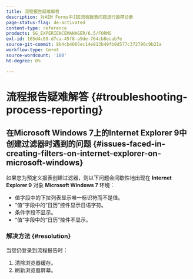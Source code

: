 ```yaml
---
title: 流程报告疑难解答
description: 对AEM Forms中JEE流程报表问题进行故障诊断
page-status-flag: de-activated
content-type: reference
products: SG_EXPERIENCEMANAGER/6.5/FORMS
exl-id: 165d4c69-d7ca-45f8-a9de-764cb8ecab7e
source-git-commit: 8b4cb4065ec14e813b49fb0d577c372790c9b21a
workflow-type: tm+mt
source-wordcount: '108'
ht-degree: 0%

---
```


# 流程报告疑难解答 {#troubleshooting-process-reporting}

## 在Microsoft Windows 7上的Internet Explorer 9中创建过滤器时遇到的问题 {#issues-faced-in-creating-filters-on-internet-explorer-on-microsoft-windows}

如果您为预定义报表创建过滤器，则以下问题会间歇性地出现在 **Internet Explorer 9** 对象 **Microsoft Windows 7** 环境：

* 值字段中的下拉列表显示唯一标识符而不是值。
* “值”字段中的“日历”控件显示日语字符。
* 条件字段不显示。
* “值”字段中的“日历”控件不显示。

### 解决方法 {#resolution}

当您仍登录到流程报告时：

1. 清除浏览器缓存。
1. 刷新浏览器屏幕。
